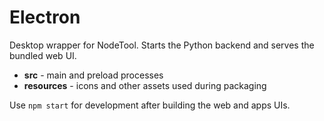# Electron

Desktop wrapper for NodeTool. Starts the Python backend and serves the bundled web UI.

* **src** - main and preload processes
* **resources** - icons and other assets used during packaging

Use `npm start` for development after building the web and apps UIs.
